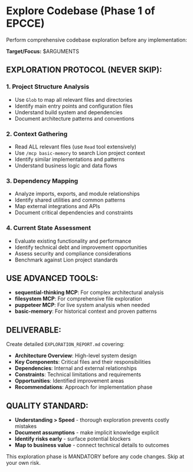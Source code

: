 # Explore Codebase (Phase 1 of EPCCE)

Perform comprehensive codebase exploration before any implementation:

**Target/Focus:** $ARGUMENTS

## EXPLORATION PROTOCOL (NEVER SKIP):

### 1. **Project Structure Analysis**
- Use `Glob` to map all relevant files and directories
- Identify main entry points and configuration files
- Understand build system and dependencies
- Document architecture patterns and conventions

### 2. **Context Gathering**
- Read ALL relevant files (use `Read` tool extensively)
- Use `/mcp basic-memory` to search Lion project context
- Identify similar implementations and patterns
- Understand business logic and data flows

### 3. **Dependency Mapping** 
- Analyze imports, exports, and module relationships
- Identify shared utilities and common patterns
- Map external integrations and APIs
- Document critical dependencies and constraints

### 4. **Current State Assessment**
- Evaluate existing functionality and performance
- Identify technical debt and improvement opportunities
- Assess security and compliance considerations
- Benchmark against Lion project standards

## USE ADVANCED TOOLS:
- **sequential-thinking MCP**: For complex architectural analysis
- **filesystem MCP**: For comprehensive file exploration
- **puppeteer MCP**: For live system analysis when needed
- **basic-memory**: For historical context and proven patterns

## DELIVERABLE:
Create detailed `EXPLORATION_REPORT.md` covering:
- **Architecture Overview**: High-level system design
- **Key Components**: Critical files and their responsibilities  
- **Dependencies**: Internal and external relationships
- **Constraints**: Technical limitations and requirements
- **Opportunities**: Identified improvement areas
- **Recommendations**: Approach for implementation phase

## QUALITY STANDARD:
- **Understanding > Speed** - thorough exploration prevents costly mistakes
- **Document assumptions** - make implicit knowledge explicit  
- **Identify risks early** - surface potential blockers
- **Map to business value** - connect technical details to outcomes

This exploration phase is MANDATORY before any code changes. Skip at your own risk.
